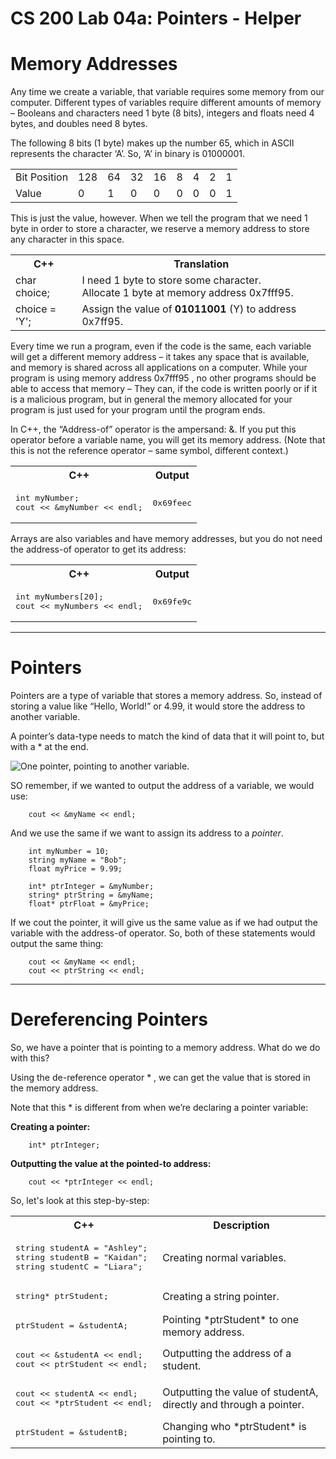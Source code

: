 # CS 200 Lab 04a: Pointers - Helper

# Memory Addresses

Any time we create a variable, that variable requires some memory from our computer. Different types
of variables require different amounts of memory – Booleans and characters need 1 byte (8 bits),
integers and floats need 4 bytes, and doubles need 8 bytes.

The following 8 bits (1 byte) makes up the number 65, which in ASCII represents the character ‘A’.
So, ‘A’ in binary is 01000001.

<table>
<tr><td>Bit Position</td>
<td>128</td><td>64</td><td>32</td><td>16</td><td>8</td><td>4</td><td>2</td><td>1</td>
</tr>

<tr><td>Value</td>
<td>0</td><td>1</td><td>0</td><td>0</td><td>0</td><td>0</td><td>0</td><td>1</td>
</tr>
</table>

This is just the value, however. When we tell the program that we need 1 byte in order to store a
character, we reserve a memory address to store any character in this space.

<table>
<tr><th>C++</th><th>Translation</th></tr>

<tr><td>char choice;</td><td>I need 1 byte to store some character.<br>Allocate 1 byte at memory address 0x7fff95.</td></tr>
<tr><td>choice = 'Y';</td><td>Assign the value of <strong>01011001</strong> (Y) to address 0x7ff95.</td></tr>
</table>

Every time we run a program, even if the code is the same, each variable will get a different memory
address – it takes any space that is available, and memory is shared across all applications on a
computer. While your program is using memory address 0x7fff95 , no other programs should be able
to access that memory – They can, if the code is written poorly or if it is a malicious program, but in
general the memory allocated for your program is just used for your program until the program ends.

In C++, the “Address-of” operator is the ampersand: &. If you put this operator before a variable name,
you will get its memory address. (Note that this is not the reference operator – same symbol, different
context.)

<table>
<tr><th>C++</th><th>Output</th></tr>

<tr><td>
<pre>
int myNumber;
cout << &myNumber << endl;
</pre>
</td><td>
<pre>
0x69feec
</pre>
</td></tr>
</table>

Arrays are also variables and have memory addresses, but you do not need the address-of operator to
get its address:

<table>
<tr><th>C++</th><th>Output</th></tr>

<tr><td>
<pre>
int myNumbers[20];
cout << myNumbers << endl;
</pre>
</td><td>
<pre>
0x69fe9c
</pre>
</td></tr>
</table>

---

# Pointers

Pointers are a type of variable that stores a memory address. So, instead of storing a value like “Hello,
World!” or 4.99, it would store the address to another variable.

A pointer’s data-type needs to match the kind of data that it will point to, but with a * at the end.

![One pointer, pointing to another variable.](https://github.com/Rachels-Courses/Course-Common-Files/blob/master/Artwork/Cuties/pointer.png?raw=true)

SO remember, if we wanted to output the address of a variable, we would use:

        cout << &myName << endl;

And we use the same if we want to assign its address to a *pointer*.

        int myNumber = 10;
        string myName = "Bob";
        float myPrice = 9.99;
        
        int* ptrInteger = &myNumber;
        string* ptrString = &myName;
        float* ptrFloat = &myPrice;

If we cout the pointer, it will give us the same value as if we had output the variable with the address-of
operator. So, both of these statements would output the same thing:

        cout << &myName << endl;
        cout << ptrString << endl;

---

# Dereferencing Pointers

So, we have a pointer that is pointing to a memory address. What do we do with this?

Using the de-reference operator * , we can get the value that is stored in the memory address.

Note that this * is different from when we’re declaring a pointer variable:

**Creating a pointer:**

        int* ptrInteger;
        
**Outputting the value at the pointed-to address:**

        cout << *ptrInteger << endl;
        
So, let's look at this step-by-step:

<table>
<tr><th>C++</th><th>Description</th></tr>

<tr>
<td>
<pre>
string studentA = "Ashley";
string studentB = "Kaidan";
string studentC = "Liara";
</pre>
</td>
<td>
Creating normal variables.
</td>
</tr>

<tr>
<td>
<pre>
string* ptrStudent;
</pre>
</td>
<td>
Creating a string pointer.
</td>
</tr>

<tr>
<td>
<pre>
ptrStudent = &studentA;
</pre>
</td>
<td>
Pointing *ptrStudent* to one memory address.
</td>
</tr>

<tr>
<td>
<pre>
cout << &studentA << endl;
cout << ptrStudent << endl;
</pre>
</td>
<td>
Outputting the address of a student.
</td>
</tr>

<tr>
<td>
<pre>
cout << studentA << endl;
cout << *ptrStudent << endl;
</pre>
</td>
<td>
Outputting the value of studentA, directly and through a pointer.
</td>
</tr>

<tr>
<td>
<pre>
ptrStudent = &studentB;
</pre>
</td>
<td>
Changing who *ptrStudent* is pointing to.
</td>
</tr>

</table>

